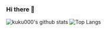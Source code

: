 ### Hi there 👋
![kuku000's github stats](https://github-readme-stats.vercel.app/api?username=kuku000&theme=shadow_blue)
![Top Langs](https://github-readme-stats.vercel.app/api/top-langs/?username=kuku000&layout=compact&theme=shadow_blue)
